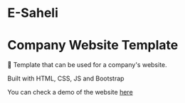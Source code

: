 # E-Saheli
# Company Website Template

🏬 Template that can be used for a company's website.

Built with HTML, CSS, JS and Bootstrap

You can check a demo of the website [here](https://libanminds.github.io/CompanyWebsite)
